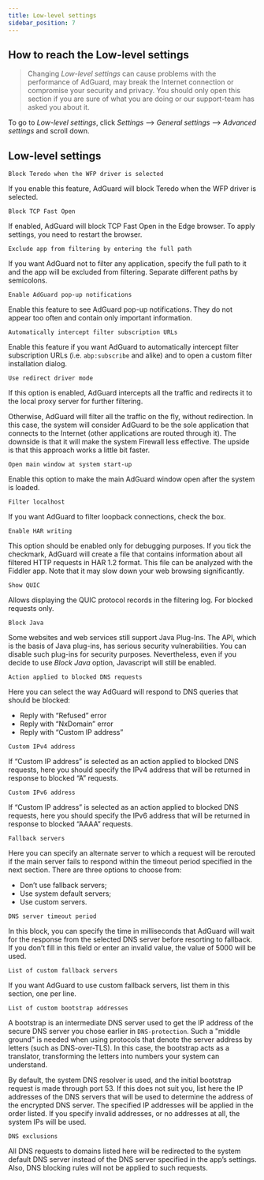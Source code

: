 ```yaml
---
title: Low-level settings
sidebar_position: 7
---
```


## How to reach the Low-level settings
 
> Changing *Low-level settings* can cause problems with the performance of AdGuard, may break the Internet connection or compromise your security and privacy. You should only open this section if you are sure of what you are doing or our support-team has asked you about it.  
 
To go to *Low-level settings*, click *Settings* —> *General settings* —> *Advanced settings* and scroll down. 

## Low-level settings

`Block Teredo when the WFP driver is selected`

If you enable this feature, AdGuard will block Teredo when the WFP driver is selected. 

`Block TCP Fast Open`

If enabled, AdGuard will block TCP Fast Open in the Edge browser. To apply settings, you need to restart the browser. 

`Exclude app from filtering by entering the full path`

If you want AdGuard not to filter any application, specify the full path to it and the app will be excluded from filtering. Separate different paths by semicolons. 

`Enable AdGuard pop-up notifications`

Enable this feature to see AdGuard pop-up notifications. They do not appear too often and contain only important information.

`Automatically intercept filter subscription URLs`

Enable this feature if you want AdGuard to automatically intercept filter subscription URLs (i.e. `abp:subscribe` and alike) and to open a custom filter installation dialog.
 
`Use redirect driver mode`

If this option is enabled, AdGuard intercepts all the traffic and redirects it to the local proxy server for further filtering. 

Otherwise, AdGuard will filter all the traffic on the fly, without redirection. In this case, the system will consider AdGuard to be the sole application that connects to the Internet (other applications are routed through it). The downside is that it will make the system Firewall less effective. The upside is that this approach works a little bit faster.

`Open main window at system start-up`

Enable this option to make the main AdGuard window open after the system is loaded. 

`Filter localhost`

If you want AdGuard to filter loopback connections, check the box. 

`Enable HAR writing`

This option should be enabled only for debugging purposes. If you tick the checkmark, AdGuard will create a file that contains information about all filtered HTTP requests in HAR 1.2 format. This file can be analyzed with the Fiddler app. Note that it may slow down your web browsing significantly.

`Show QUIC`

Allows displaying the QUIC protocol records in the filtering log. For blocked requests only. 

`Block Java`

Some websites and web services still support Java Plug-Ins. The API, which is the basis of Java plug-ins, has serious security vulnerabilities. You can disable such plug-ins for security purposes. Nevertheless, even if you decide to use *Block Java* option, Javascript will still be enabled. 

`Action applied to blocked DNS requests`

Here you can select the way AdGuard will respond to DNS queries that should be blocked:

* Reply with “Refused” error  
* Reply with “NxDomain” error
* Reply with “Custom IP address”

`Custom IPv4 address`

If “Custom IP address” is selected as an action applied to blocked DNS requests, here you should specify the IPv4 address that will be returned in response to blocked “A” requests. 

`Custom IPv6 address`

If “Custom IP address” is selected as an action applied to blocked DNS requests, here you should specify the IPv6 address that will be returned in response to blocked “AAAA” requests. 

`Fallback servers`

Here you can specify an alternate server to which a request will be rerouted if the main server fails to respond within the timeout period specified in the next section. There are three options to choose from: 

* Don’t use fallback servers;
* Use system default servers;
* Use custom servers.

`DNS server timeout period`

In this block, you can specify the time in milliseconds that AdGuard will wait for the response from the selected DNS server before resorting to fallback. If you don’t fill in this field or enter an invalid value, the value of 5000 will be used. 

`List of custom fallback servers`

If you want AdGuard to use custom fallback servers, list them in this section, one per line.  

`List of custom bootstrap addresses`

A bootstrap is an intermediate DNS server used to get the IP address of the secure DNS server you chose earlier in `DNS-protection`. Such a "middle ground" is needed when using protocols that denote the server address by letters (such as DNS-over-TLS). In this case, the bootstrap acts as a translator, transforming the letters into numbers your system can understand. 

By default, the system DNS resolver is used, and the initial bootstrap request is made through port 53. If this does not suit you, list here the IP addresses of the DNS servers that will be used to determine the address of the encrypted DNS server. The specified IP addresses will be applied in the order listed. If you specify invalid addresses, or no addresses at all, the system IPs will be used. 

`DNS exclusions` 

All DNS requests to domains listed here will be redirected to the system default DNS server instead of the DNS server specified in the app’s settings. Also, DNS blocking rules will not be applied to such requests.